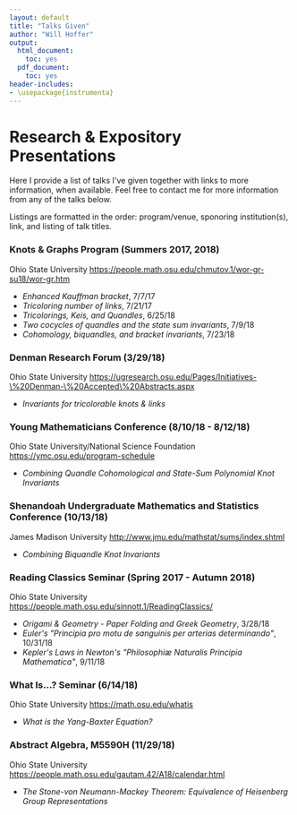 ```yaml
---
layout: default
title: "Talks Given"
author: "Will Hoffer"
output:
  html_document:
    toc: yes
  pdf_document:
    toc: yes
header-includes:
- \usepackage{instrumenta}
---
```


# Research & Expository Presentations

Here I provide a list of talks I've given together with links to more information, when available. Feel free to contact me for more information from any of the talks below.

Listings are formatted in the order: program/venue, sponoring institution(s), link, and listing of talk titles.


### Knots & Graphs Program (Summers 2017, 2018) 

Ohio State University <https://people.math.osu.edu/chmutov.1/wor-gr-su18/wor-gr.htm>
 
- *Enhanced Kauffman bracket*, 7/7/17
- *Tricoloring number of links*, 7/21/17
- *Tricolorings, Keis, and Quandles*, 6/25/18
- *Two cocycles of quandles and the state sum invariants*, 7/9/18
- *Cohomology, biquandles, and bracket invariants*, 7/23/18


### Denman Research Forum (3/29/18)
Ohio State University <https://ugresearch.osu.edu/Pages/Initiatives-\%20Denman-\%20Accepted\%20Abstracts.aspx> 

- *Invariants for tricolorable knots & links*


### Young Mathematicians Conference (8/10/18 - 8/12/18)
Ohio State University/National Science Foundation <https://ymc.osu.edu/program-schedule> 

- *Combining Quandle Cohomological and State-Sum Polynomial Knot Invariants*

### Shenandoah Undergraduate Mathematics and Statistics Conference (10/13/18)

James Madison University <http://www.jmu.edu/mathstat/sums/index.shtml> 

- *Combining Biquandle Knot Invariants*


### Reading Classics Seminar (Spring 2017 - Autumn 2018) 

Ohio State University <https://people.math.osu.edu/sinnott.1/ReadingClassics/>

- *Origami & Geometry - Paper Folding and Greek Geometry*, 3/28/18
- *Euler's  "Principia pro motu de sanguinis per arterias determinando"*, 10/31/18
- *Kepler's Laws in Newton's "Philosophiæ Naturalis Principia Mathematica"*, 9/11/18
   

### What Is...? Seminar (6/14/18) 

Ohio State University <https://math.osu.edu/whatis>

- *What is the Yang-Baxter Equation?*


### Abstract Algebra, M5590H (11/29/18)

Ohio State University <https://people.math.osu.edu/gautam.42/A18/calendar.html>

- *The Stone-von Neumann-Mackey Theorem: Equivalence of Heisenberg Group Representations*